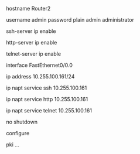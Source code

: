 hostname Router2



username admin password plain admin administrator



ssh-server ip enable

http-server ip enable

telnet-server ip enable



interface FastEthernet0/0.0

  ip address 10.255.100.161/24

  ip napt service ssh 10.255.100.161

  ip napt service http 10.255.100.161

  ip napt service telnet 10.255.100.161

  no shutdown

configure



pki ...
